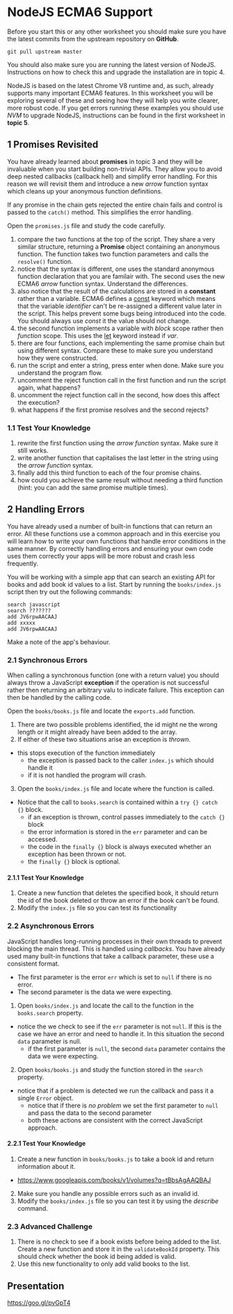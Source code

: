 # NodeJS ECMA6 Support

Before you start this or any other worksheet you should make sure you have the latest commits from the upstream repository on **GitHub**.
```
git pull upstream master
```
You should also make sure you are running the latest version of NodeJS. Instructions on how to check this and upgrade the installation are in topic 4.

NodeJS is based on the latest Chrome V8 runtime and, as such, already supports many important ECMA6 features. In this worksheet you will be exploring several of these and seeing how they will help you write clearer, more robust code. If you get errors running these examples you should use _NVM_ to upgrade NodeJS, instructions can be found in the first worksheet in **topic 5**.

## 1 Promises Revisited

You have already learned about **promises** in topic 3 and they will be invaluable when you start building non-trivial APIs. They allow you to avoid deep nested callbacks (callback hell) and simplify error handling. For this reason we will revisit them and introduce a new _arrow_ function syntax which cleans up your anonymous function definitions.

If any promise in the chain gets rejected the entire chain fails and control is passed to the `catch()` method. This simplifies the error handling.

Open the `promises.js` file and study the code carefully.

1. compare the two functions at the top of the script. They share a very similar structure, returning a **Promise** object containing an anonymous function. The function takes two function parameters and calls the `resolve()` function.
2. notice that the syntax is different, one uses the standard anonymous function declaration that you are familair with. The second uses the new ECMA6 _arrow_ function syntax. Understand the differences.
3. also notice that the result of the calculations are stored in a **constant** rather than a variable. ECMA6 defines a [const](https://developer.mozilla.org/en/docs/Web/JavaScript/Reference/Statements/const) keyword which means that the variable _identifier_ can't be re-assigned a different value later in the script. This helps prevent some bugs being introduced into the code. You should always use _const_ it the value should not change.
4. the second function implements a variable with _block_ scope rather then _function_ scope. This uses the [let](https://developer.mozilla.org/en/docs/Web/JavaScript/Reference/Statements/let) keyword instead if _var_.
5. there are four functions, each implementing the same promise chain but using different syntax. Compare these to make sure you understand how they were constructed.
6. run the script and enter a string, press enter when done. Make sure you understand the program flow.
7. uncomment the reject function call in the first function and run the script again, what happens?
8. uncomment the reject function call in the second, how does this affect the execution?
9. what happens if the first promise resolves and the second rejects?

### 1.1 Test Your Knowledge

1. rewrite the first function using the _arrow function_ syntax. Make sure it still works.
2. write another function that capitalises the last letter in the string using the _arrow function_ syntax.
3. finally add this third function to each of the four promise chains.
4. how could you achieve the same result without needing a third function (hint: you can add the same promise multiple times).

## 2 Handling Errors

You have already used a number of built-in functions that can return an error. All these functions use a common approach and in this exercise you will learn how to write your own functions that handle error conditions in the same manner. By correctly handling errors and ensuring your own code uses them correctly your apps will be more robust and crash less frequently.

You will be working with a simple app that can search an existing API for books and add book id values to a list. Start by running the `books/index.js` script then try out the following commands:
```
search javascript
search ???????
add JV6rpwAACAAJ
add xxxxx
add JV6rpwAACAAJ
```
Make a note of the app's behaviour.

### 2.1 Synchronous Errors

When calling a synchronous function (one with a return value) you should always throw a JavaScript **exception** if the operation is not successful rather then returning an arbitrary valu to indicate failure. This exception can then be handled by the calling code.

Open the `books/books.js` file and locate the `exports.add` function.

1. There are two possible problems identified, the id might ne the wrong length or it might already have been added to the array.
2. If either of these two situations arise an exception is _thrown_.
  - this stops execution of the function immediately
	- the exception is passed back to the caller `index.js` which should handle it
	- if it is not handled the program will crash.
3. Open the `books/index.js` file and locate where the function is called.
  - Notice that the call to `books.search` is contained within a `try {} catch {}` block.
	- if an exception is thrown, control passes immediately to the `catch {}` block
	- the error information is stored in the `err` parameter and can be accessed.
	- the code in the `finally {}` block is always executed whether an exception has been thrown or not.
	- the `finally {}` block is optional.

#### 2.1.1 Test Your Knowledge

1. Create a new function that deletes the specified book, it should return the id of the book deleted or throw an error if the book can't be found.
2. Modify the `index.js` file so you can test its functionality

### 2.2 Asynchronous Errors

JavaScript handles long-running processes in their own threads to prevent blocking the main thread. This is handled using _callbacks_. You have already used many built-in functions that take a callback parameter, these use a consistent format.
- The first parameter is the error `err` which is set to `null` if there is no error.
- The second parameter is the data we were expecting.

1. Open `books/index.js` and locate the call to the function in the `books.search` property.
  - notice the we check to see if the `err` parameter is not `null`. If this is the case we have an error and need to handle it. In this situation the second `data` parameter is null.
	- if the first parameter is `null`, the second `data` parameter contains the data we were expecting.
2. Open `books/books.js` and study the function stored in the `search` property.
  - notice that if a problem is detected we run the callback and pass it a single `Error` object.
	- notice that if there is _no problem_ we set the first parameter to `null` and pass the data to the second parameter
	- both these actions are consistent with the correct JavaScript approach.

#### 2.2.1 Test Your Knowledge

1. Create a new function in `books/books.js` to take a book id and return information about it.
  - https://www.googleapis.com/books/v1/volumes?q=tBbsAgAAQBAJ
2. Make sure you handle any possible errors such as an invalid id.
3. Modify the `books/index.js` file so you can test it by using the _describe_ command.

### 2.3 Advanced Challenge

1. There is no check to see if a book exists before being added to the list. Create a new function and store it in the `validateBookId` property. This should check whether the book id being added is valid.
2. Use this new functionality to only add valid books to the list.

## Presentation

https://goo.gl/pvGpT4
